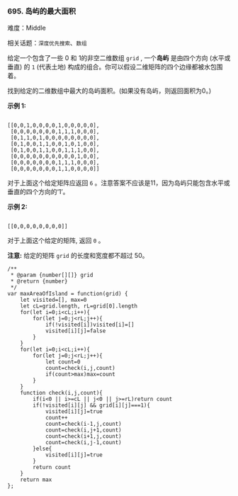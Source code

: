 ### 695. 岛屿的最大面积

难度：Middle

相关话题：`深度优先搜索`、`数组`

给定一个包含了一些 0 和 1的非空二维数组 `grid` , 一个**岛屿** 是由四个方向 (水平或垂直) 的 `1` (代表土地) 构成的组合。你可以假设二维矩阵的四个边缘都被水包围着。



找到给定的二维数组中最大的岛屿面积。(如果没有岛屿，则返回面积为0。)



**示例 1:** 



```

[[0,0,1,0,0,0,0,1,0,0,0,0,0],
 [0,0,0,0,0,0,0,1,1,1,0,0,0],
 [0,1,1,0,1,0,0,0,0,0,0,0,0],
 [0,1,0,0,1,1,0,0,1,0,1,0,0],
 [0,1,0,0,1,1,0,0,1,1,1,0,0],
 [0,0,0,0,0,0,0,0,0,0,1,0,0],
 [0,0,0,0,0,0,0,1,1,1,0,0,0],
 [0,0,0,0,0,0,0,1,1,0,0,0,0]]
```


对于上面这个给定矩阵应返回 `6` 。注意答案不应该是11，因为岛屿只能包含水平或垂直的四个方向的&lsquo;1&rsquo;。



**示例 2:** 



```

[[0,0,0,0,0,0,0,0]]
```


对于上面这个给定的矩阵, 返回 `0` 。



**注意:** 给定的矩阵 `grid` 的长度和宽度都不超过 50。


```
/**
 * @param {number[][]} grid
 * @return {number}
 */
var maxAreaOfIsland = function(grid) {
    let visited=[], max=0
    let cL=grid.length, rL=grid[0].length
    for(let i=0;i<cL;i++){
        for(let j=0;j<rL;j++){
            if(!visited[i])visited[i]=[]
            visited[i][j]=false
        }
    }
    for(let i=0;i<cL;i++){
        for(let j=0;j<rL;j++){
            let count=0
            count=check(i,j,count)
            if(count>max)max=count
        }
    }
    function check(i,j,count){
        if(i<0 || i>=cL || j<0 || j>=rL)return count
        if(!visited[i][j] && grid[i][j]===1){
            visited[i][j]=true
            count++
            count=check(i-1,j,count)
            count=check(i,j+1,count)
            count=check(i+1,j,count)
            count=check(i,j-1,count)
        }else{
            visited[i][j]=true
        }
        return count
    }
    return max
};
```

